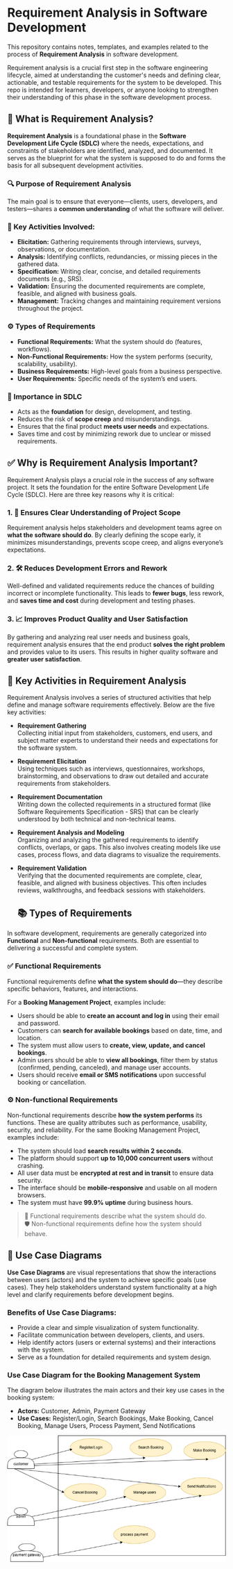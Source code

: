 # Requirement Analysis in Software Development

This repository contains notes, templates, and examples related to the process of **Requirement Analysis** in software development.

Requirement analysis is a crucial first step in the software engineering lifecycle, aimed at understanding the customer's needs and defining clear, actionable, and testable requirements for the system to be developed. This repo is intended for learners, developers, or anyone looking to strengthen their understanding of this phase in the software development process.

## 📌 What is Requirement Analysis?

**Requirement Analysis** is a foundational phase in the **Software Development Life Cycle (SDLC)** where the needs, expectations, and constraints of stakeholders are identified, analyzed, and documented. It serves as the blueprint for what the system is supposed to do and forms the basis for all subsequent development activities.

### 🔍 Purpose of Requirement Analysis

The main goal is to ensure that everyone—clients, users, developers, and testers—shares a **common understanding** of what the software will deliver.

### 🧱 Key Activities Involved:
- **Elicitation:** Gathering requirements through interviews, surveys, observations, or documentation.
- **Analysis:** Identifying conflicts, redundancies, or missing pieces in the gathered data.
- **Specification:** Writing clear, concise, and detailed requirements documents (e.g., SRS).
- **Validation:** Ensuring the documented requirements are complete, feasible, and aligned with business goals.
- **Management:** Tracking changes and maintaining requirement versions throughout the project.

### ⚙️ Types of Requirements
- **Functional Requirements:** What the system should do (features, workflows).
- **Non-Functional Requirements:** How the system performs (security, scalability, usability).
- **Business Requirements:** High-level goals from a business perspective.
- **User Requirements:** Specific needs of the system’s end users.

### 🚀 Importance in SDLC
- Acts as the **foundation** for design, development, and testing.
- Reduces the risk of **scope creep** and misunderstandings.
- Ensures that the final product **meets user needs** and expectations.
- Saves time and cost by minimizing rework due to unclear or missed requirements.

## ✅ Why is Requirement Analysis Important?

Requirement Analysis plays a crucial role in the success of any software project. It sets the foundation for the entire Software Development Life Cycle (SDLC). Here are three key reasons why it is critical:

### 1. 🎯 Ensures Clear Understanding of Project Scope
Requirement analysis helps stakeholders and development teams agree on **what the software should do**. By clearly defining the scope early, it minimizes misunderstandings, prevents scope creep, and aligns everyone’s expectations.

### 2. 🛠 Reduces Development Errors and Rework
Well-defined and validated requirements reduce the chances of building incorrect or incomplete functionality. This leads to **fewer bugs**, less rework, and **saves time and cost** during development and testing phases.

### 3. 📈 Improves Product Quality and User Satisfaction
By gathering and analyzing real user needs and business goals, requirement analysis ensures that the end product **solves the right problem** and provides value to its users. This results in higher quality software and **greater user satisfaction**.

## 🔧 Key Activities in Requirement Analysis

Requirement Analysis involves a series of structured activities that help define and manage software requirements effectively. Below are the five key activities:

- **Requirement Gathering**  
  Collecting initial input from stakeholders, customers, end users, and subject matter experts to understand their needs and expectations for the software system.

- **Requirement Elicitation**  
  Using techniques such as interviews, questionnaires, workshops, brainstorming, and observations to draw out detailed and accurate requirements from stakeholders.

- **Requirement Documentation**  
  Writing down the collected requirements in a structured format (like Software Requirements Specification - SRS) that can be clearly understood by both technical and non-technical teams.

- **Requirement Analysis and Modeling**  
  Organizing and analyzing the gathered requirements to identify conflicts, overlaps, or gaps. This also involves creating models like use cases, process flows, and data diagrams to visualize the requirements.

- **Requirement Validation**  
  Verifying that the documented requirements are complete, clear, feasible, and aligned with business objectives. This often includes reviews, walkthroughs, and feedback sessions with stakeholders.

  ## 📚 Types of Requirements

In software development, requirements are generally categorized into **Functional** and **Non-functional** requirements. Both are essential to delivering a successful and complete system.

### ✅ Functional Requirements

Functional requirements define **what the system should do**—they describe specific behaviors, features, and interactions.

For a **Booking Management Project**, examples include:

- Users should be able to **create an account and log in** using their email and password.
- Customers can **search for available bookings** based on date, time, and location.
- The system must allow users to **create, view, update, and cancel bookings**.
- Admin users should be able to **view all bookings**, filter them by status (confirmed, pending, canceled), and manage user accounts.
- Users should receive **email or SMS notifications** upon successful booking or cancellation.

### ⚙️ Non-functional Requirements

Non-functional requirements describe **how the system performs** its functions. These are quality attributes such as performance, usability, security, and reliability.
For the same Booking Management Project, examples include:

- The system should load **search results within 2 seconds**.
- The platform should support **up to 10,000 concurrent users** without crashing.
- All user data must be **encrypted at rest and in transit** to ensure data security.
- The interface should be **mobile-responsive** and usable on all modern browsers.
- The system must have **99.9% uptime** during business hours.

> 🧠 Functional requirements describe what the system should do.  
> 🛡️ Non-functional requirements define how the system should behave.

## 🎯 Use Case Diagrams

**Use Case Diagrams** are visual representations that show the interactions between users (actors) and the system to achieve specific goals (use cases). They help stakeholders understand system functionality at a high level and clarify requirements before development begins.

### Benefits of Use Case Diagrams:
- Provide a clear and simple visualization of system functionality.
- Facilitate communication between developers, clients, and users.
- Help identify actors (users or external systems) and their interactions with the system.
- Serve as a foundation for detailed requirements and system design.

### Use Case Diagram for the Booking Management System

The diagram below illustrates the main actors and their key use cases in the booking system:

- **Actors:** Customer, Admin, Payment Gateway
- **Use Cases:** Register/Login, Search Bookings, Make Booking, Cancel Booking, Manage Users, Process Payment, Send Notifications

![Booking System Use Case Diagram](alx-booking-uc.png)
